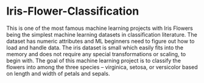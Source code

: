 # Iris-Flower-Classification
This is one of the most famous machine learning projects with Iris Flowers being the simplest machine learning datasets in classification literature. The dataset has numeric attributes and ML beginners need to figure out how to load and handle data. The iris dataset is small which easily fits into the memory and does not require any special transformations or scaling, to begin with. The goal of this machine learning project is to classify the flowers into among the three species – virginica, setosa, or versicolor based on length and width of petals and sepals.
